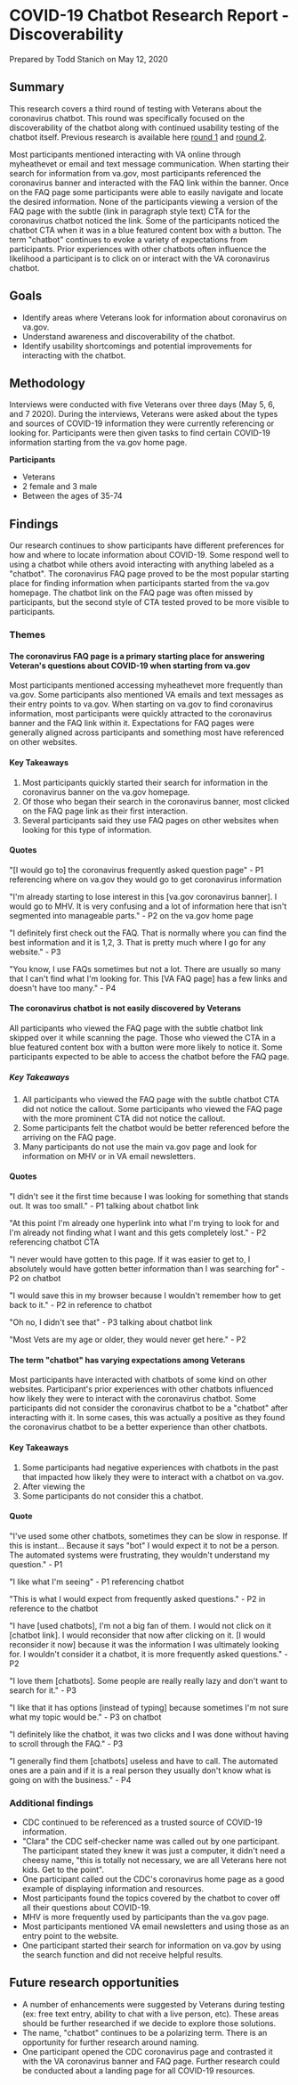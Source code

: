 # COVID-19 Chatbot Research Report - Discoverability

Prepared by Todd Stanich on May 12, 2020

## Summary
This research covers a third round of testing with Veterans about the coronavirus chatbot. This round was specifically focused on the discoverability of the chatbot along with continued usability testing of the chatbot itself. Previous research is available here [round 1](https://github.com/department-of-veterans-affairs/covid19-chatbot/blob/master/docs/research/covid-19-chatbot-research-report.md) and [round 2](https://github.com/department-of-veterans-affairs/covid19-chatbot/blob/master/docs/research/chatbot-usability-report.md).

Most participants mentioned interacting with VA online through myheathevet or email and text message communication. When starting their search for information from va.gov, most participants referenced the coronavirus banner and interacted with the FAQ link within the banner. Once on the FAQ page some participants were able to easily navigate and locate the desired information. None of the participants viewing a version of the FAQ page with the subtle (link in paragraph style text) CTA for the coronavirus chatbot noticed the link. Some of the participants noticed the chatbot CTA when it was in a blue featured content box with a button. The term "chatbot" continues to evoke a variety of expectations from participants. Prior experiences with other chatbots often influence the likelihood a participant is to click on or interact with the VA coronavirus chatbot.

## Goals
- Identify areas where Veterans look for information about coronavirus on va.gov.
- Understand awareness and discoverability of the chatbot.
- Identify usability shortcomings and potential improvements for interacting with the chatbot.

## Methodology
Interviews were conducted with five Veterans over three days (May 5, 6, and 7 2020). During the interviews, Veterans were asked about the types and sources of COVID-19 information they were currently referencing or looking for. Participants were then given tasks to find certain COVID-19 information starting from the va.gov home page.

**Participants**
- Veterans
- 2 female and 3 male
- Between the ages of 35-74

## Findings

Our research continues to show participants have different preferences for how and where to locate information about COVID-19. Some respond well to using a chatbot while others avoid interacting with anything labeled as a "chatbot". The coronavirus FAQ page proved to be the most popular starting place for finding information when participants started from the va.gov homepage. The chatbot link on the FAQ page was often missed by participants, but the second style of CTA tested proved to be more visible to participants.

### Themes

#### The coronavirus FAQ page is a primary starting place for answering Veteran's questions about COVID-19 when starting from va.gov

Most participants mentioned accessing myheathevet more frequently than va.gov. Some participants also mentioned VA emails and text messages as their entry points to va.gov. When starting on va.gov to find coronavirus information, most participants were quickly attracted to the coronavirus banner and the FAQ link within it. Expectations for FAQ pages were generally aligned across participants and something most have referenced on other websites.

#### Key Takeaways
1. Most participants quickly started their search for information in the coronavirus banner on the va.gov homepage.
2. Of those who began their search in the coronavirus banner, most clicked on the FAQ page link as their first interaction.
3. Several participants said they use FAQ pages on other websites when looking for this type of information.

#### Quotes

"[I would go to] the coronavirus frequently asked question page" - P1 referencing where on va.gov they would go to get coronavirus information

"I'm already starting to lose interest in this [va.gov coronavirus banner]. I would go to MHV. It is very confusing and a lot of information here that isn't segmented into manageable parts." - P2 on the va.gov home page

"I definitely first check out the FAQ. That is normally where you can find the best information and it is 1,2, 3. That is pretty much where I go for any website." - P3

"You know, I use FAQs sometimes but not a lot. There are usually so many that I can't find what I'm looking for. This [VA FAQ page] has a few links and doesn't have too many." - P4


#### The coronavirus chatbot is not easily discovered by Veterans

All participants who viewed the FAQ page with the subtle chatbot link skipped over it while scanning the page. Those who viewed the CTA in a blue featured content box with a button were more likely to notice it. Some participants expected to be able to access the chatbot before the FAQ page.

##### Key Takeaways
1. All participants who viewed the FAQ page with the subtle chatbot CTA did not notice the callout. Some participants who viewed the FAQ page with the more prominent CTA did not notice the callout.
2. Some participants felt the chatbot would be better referenced before the arriving on the FAQ page.
3. Many participants do not use the main va.gov page and look for information on MHV or in VA email newsletters.

#### Quotes
"I didn't see it the first time because I was looking for something that stands out. It was too small." - P1 talking about chatbot link

"At this point I'm already one hyperlink into what I'm trying to look for and I'm already not finding what I want and this gets completely lost." - P2 referencing chatbot CTA

"I never would have gotten to this page. If it was easier to get to, I absolutely would have gotten better information than I was searching for" - P2 on chatbot

"I would save this in my browser because I wouldn't remember how to get back to it." - P2 in reference to chatbot

"Oh no, I didn't see that" - P3 talking about chatbot link

"Most Vets are my age or older, they would never get here." - P2


#### The term "chatbot" has varying expectations among Veterans
Most participants have interacted with chatbots of some kind on other websites. Participant's prior experiences with other chatbots influenced how likely they were to interact with the coronavirus chatbot. Some participants did not consider the coronavirus chatbot to be a "chatbot" after interacting with it. In some cases, this was actually a positive as they found the coronavirus chatbot to be a better experience than other chatbots.

#### Key Takeaways
1. Some participants had negative experiences with chatbots in the past that impacted how likely they were to interact with a chatbot on va.gov.
2. After viewing the
3. Some participants do not consider this a chatbot.

#### Quote

"I've used some other chatbots, sometimes they can be slow in response. If this is instant... Because it says "bot" I would expect it to not be a person. The automated systems were frustrating, they wouldn't understand my question." - P1

"I like what I'm seeing" - P1 referencing chatbot

"This is what I would expect from frequently asked questions." - P2 in reference to the chatbot

"I have [used chatbots], I'm not a big fan of them. I would not click on it [chatbot link]. I would reconsider that now after clicking on it. [I would reconsider it now] because it was the information I was ultimately looking for. I wouldn't consider it a chatbot, it is more frequently asked questions." - P2

"I love them [chatbots]. Some people are really really lazy and don't want to search for it." - P3

"I like that it has options [instead of typing] because sometimes I'm not sure what my topic would be." - P3 on chatbot

"I definitely like the chatbot, it was two clicks and I was done without having to scroll through the FAQ." - P3

"I generally find them [chatbots] useless and have to call. The automated ones are a pain and if it is a real person they usually don't know what is going on with the business." - P4


### Additional findings
- CDC continued to be referenced as a trusted source of COVID-19 information.
- "Clara" the CDC self-checker name was called out by one participant. The participant stated they knew it was just a computer, it didn't need a cheesy name, "this is totally not necessary, we are all Veterans here not kids. Get to the point".
- One participant called out the CDC's coronavirus home page as a good example of displaying information and resources.
- Most participants found the topics covered by the chatbot to cover off all their questions about COVID-19.
- MHV is more frequently used by participants than the va.gov page.
- Most participants mentioned VA email newsletters and using those as an entry point to the website.
- One participant started their search for information on va.gov by using the search function and did not receive helpful results.

## Future research opportunities
- A number of enhancements were suggested by Veterans during testing (ex: free text entry, ability to chat with a live person, etc). These areas should be further researched if we decide to explore those solutions.
- The name, "chatbot" continues to be a polarizing term. There is an opportunity for further research around naming.
- One participant opened the CDC coronavirus page and contrasted it with the VA coronavirus banner and FAQ page. Further research could be conducted about a landing page for all COVID-19 resources.
